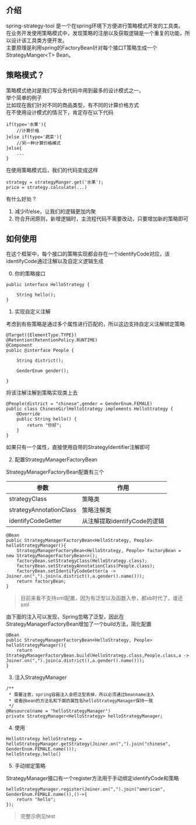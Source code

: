 ## 介绍
spring-strategy-tool 是一个在spring环境下方便进行策略模式开发的工具类。  
在业务开发使用策略模式中，发现策略的注册以及获取逻辑是一个重复的功能，所以设计该工具类方便开发。  
主要原理是利用spring的FactoryBean针对每个接口T策略生成一个StrategyManger\<T> Bean。  

## 策略模式？
策略模式绝对是我们写业务代码中用到最多的设计模式之一。  
举个简单的例子  
比如现在我们针对不同的商品类型，有不同的计算价格方式  
在不使用设计模式的情况下，肯定存在以下代码
```
if(type='水果'){
    //计算价格
}else if(type='蔬菜'){
    //另一种计算价格模式
}else{
    ...
}
```
在使用策略模式后，我们的代码变成这样
```
strategy = strategyManger.get('水果');
price = strategy.calculate(...)
```
有什么好处？

1. 减少if/else，让我们的逻辑更加内聚
2. 符合开闭原则，新增逻辑时，主流程代码不需要改动，只要增加新的策略即可


## 如何使用
在这个框架中，每个接口的策略实现都会存在一个identifyCode对应，该identifyCode通过注解以及自定义逻辑生成

0. 你的策略接口
```
public interface HelloStrategy {

    String hello();
}
```

1. 实现自定义注解  

考虑到有些策略是通过多个属性进行匹配的，所以这边支持自定义注解绑定策略
```
@Target({ElementType.TYPE})
@Retention(RetentionPolicy.RUNTIME)
@Component
public @interface People {

    String district();

    GenderEnum gender();

}
```

将该注解注解到策略实现类上去
```
@People(district = "chinese",gender = GenderEnum.FEMALE)
public class ChineseGirlHelloStrategy implements HelloStrategy {
    @Override
    public String hello() {
        return "你好";
    }
}
```

如果只有一个属性，直接使用自带的StrategyIdentifier注解即可

2. 配置StrategyManagerFactoryBean

StrategyManagerFactoryBean配置有三个  

|参数|作用|
|---|---|
|strategyClass | 策略类  |
|strategyAnnotationClass|  策略注解类  |
|identifyCodeGetter | 从注解提取identifyCode的逻辑  |

```
@Bean
public StrategyManagerFactoryBean<HelloStrategy, People> helloStrategyManager(){
    StrategyManagerFactoryBean<HelloStrategy, People> factoryBean = new StrategyManagerFactoryBean<>();
    factoryBean.setStrategyClass(HelloStrategy.class);
    factoryBean.setStrategyAnnotationClass(People.class);
    factoryBean.setIdentifyCodeGetter(a -> Joiner.on(",").join(a.district(),a.gender().name()));
    return factoryBean;
}
```

> 目前来看不支持xml配置，因为有泛型以及函数入参，都sb时代了，谁还xml

由下面的注入可以发现，Spring忽略了泛型，因此在StrategyManagerFactoryBean增加了一个build方法，简化配置
```
@Bean
public StrategyManagerFactoryBean<HelloStrategy, People> helloStrategyManager(){
    return StrategyManagerFactoryBean.build(HelloStrategy.class,People.class,a -> Joiner.on(",").join(a.district(),a.gender().name()));
}
```


3. 注入StrategyManager
```
/**
 * 需要注意，spring容器注入会把泛型丢掉，所以必须通过beanname注入
 * 或者@bean的方法名和下面的属性名helloStrategyManager保持一致
 */
@Resource(name = "helloStrategyManager")
private StrategyManager<HelloStrategy> helloStrategyManager;
```



4. 使用
```
HelloStrategy helloStrategy = helloStrategyManager.getStrategy(Joiner.on(",").join("chinese", GenderEnum.FEMALE.name()));
helloStrategy.hello()
```

5. 手动绑定策略

StrategyManager接口有一个register方法用于手动绑定identifyCode和策略
```
helloStrategyManager.register(Joiner.on(",").join("american", GenderEnum.FEMALE.name()),()->{
    return "hello";
});
```

> 完整示例见test
